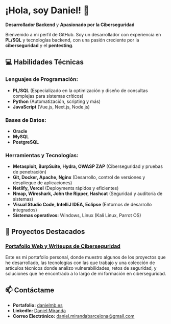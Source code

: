 
# ¡Hola, soy Daniel! 👋   
**Desarrollador Backend** y **Apasionado por la Ciberseguridad**

Bienvenido a mi perfil de GitHub. Soy un desarrollador con experiencia en **PL/SQL** y tecnologías backend, con una pasión creciente por la **ciberseguridad** y el **pentesting**.

## 💻 **Habilidades Técnicas**
### Lenguajes de Programación:
- **PL/SQL** (Especializado en la optimización y diseño de consultas complejas para sistemas críticos)
- **Python** (Automatización, scripting y más)
- **JavaScript** (Vue.js, Next.js, Node.js)
  
### Bases de Datos:
- **Oracle**
- **MySQL**
- **PostgreSQL**
  
### Herramientas y Tecnologías:
- **Metasploit, BurpSuite, Hydra, OWASP ZAP** (Ciberseguridad y pruebas de penetración)
- **Git, Docker, Apache, Nginx** (Desarrollo, control de versiones y despliegue de aplicaciones)
- **Netlify, Vercel** (Deployments rápidos y eficientes)
- **Nmap, Wireshark, John the Ripper, Hashcat** (Seguridad y auditoría de sistemas)
- **Visual Studio Code, IntelliJ IDEA, Eclipse** (Entornos de desarrollo integrados)
- **Sistemas operativos:** Windows, Linux (Kali Linux, Parrot OS)
 
## 🌟 **Proyectos Destacados**
### [Portafolio Web y Writeups de Ciberseguridad](https://danielmb.es)  
Este es mi portafolio personal, donde muestro algunos de los proyectos que he desarrollado, las tecnologías con las que trabajo y una colección de artículos técnicos donde analizo vulnerabilidades, retos de seguridad, y soluciones que he encontrado a lo largo de mi formación en ciberseguridad.

## 📫 **Contáctame**
- **Portafolio:** [danielmb.es](https://danielmb.es)
- **LinkedIn:** [Daniel Miranda](https://www.linkedin.com/in/daniel-miranda-barcelona/)
- **Correo Electrónico:** daniel.mirandabarcelona@gmail.com
